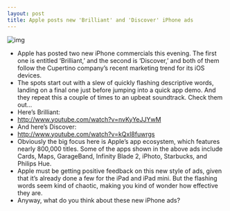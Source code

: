 ```yaml
---
layout: post
title: Apple posts new 'Brilliant' and 'Discover' iPhone ads
---
```

![img](http://media.idownloadblog.com/wp-content/uploads/2013/03/brilliant-iphone-ad.png)
* Apple has posted two new iPhone commercials this evening. The first one is entitled ‘Brilliant,’ and the second is ‘Discover,’ and both of them follow the Cupertino company’s recent marketing trend for its iOS devices.
* The spots start out with a slew of quickly flashing descriptive words, landing on a final one just before jumping into a quick app demo. And they repeat this a couple of times to an upbeat soundtrack. Check them out…
* Here’s Brilliant:
* http://www.youtube.com/watch?v=nvKyYeJJYwM
* And here’s Discover:
* http://www.youtube.com/watch?v=kQxl8fuwrgs
* Obviously the big focus here is Apple’s app ecosystem, which features nearly 800,000 titles. Some of the apps shown in the above ads include Cards, Maps, GarageBand, Infinity Blade 2, iPhoto, Starbucks, and Philips Hue.
* Apple must be getting positive feedback on this new style of ads, given that it’s already done a few for the iPad and iPad mini. But the flashing words seem kind of chaotic, making you kind of wonder how effective they are.
* Anyway, what do you think about these new iPhone ads?

